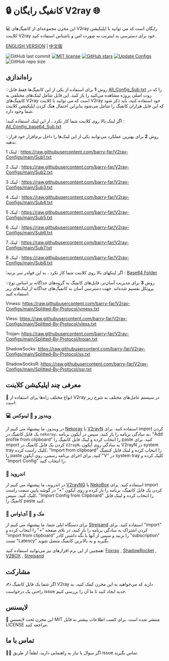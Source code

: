 # 🔒 کانفیگ رایگان V2ray 🌐
💻 این مخزن مجموعه‌ای از کانفیگ‌های V2ray رایگان است که می توانید با اپلیکیشن کلاینت V2ray خود برای دسترسی به اینترنت به صورت امن و ناشناس استفاده کنید. 


[ENGLISH VERSION](https://github.com/barry-far/Free-V2ray-Config) | [中文版](https://github.com/barry-far/Free-V2ray-Config/blob/main/Chinese-README.md)


![GitHub last commit](https://img.shields.io/github/last-commit/barry-far/V2ray-Configs.svg) [![MIT license](https://img.shields.io/badge/License-MIT-blue.svg)](https://lbesson.mit-license.org/) [![GitHub stars](https://img.shields.io/github/stars/barry-far/V2ray-Configs.svg)](https://github.com/barry-far/V2ray-Configs/stargazers) [![Update Configs](https://github.com/barry-far/V2ray-Configs/actions/workflows/main.yml/badge.svg)](https://github.com/barry-far/V2ray-Configs/actions/workflows/main.yml) ![GitHub repo size](https://img.shields.io/github/repo-size/barry-far/V2ray-Configs) 

## راه‌اندازی


💡روش **1** برای استفاده از یکی از این کانفیگ‌ها فقط فایل [All_Config_Sub.txt](https://raw.githubusercontent.com/barry-far/V2ray-Configs/main/All_Configs_Sub.txt) را که در روت اصلی پروژه مشاهده می‌کنید را باز کنید. این فایل شامل لینک‌های مختلفی به کانفیگ‌های V2ray است که می توانید با کلاینت V2ray خود استفاده کنید، باید ذکر شود که این فایل هزاران کانفیگ را شامل می‌شود بنابراین احتمال هنگ کردن اپلیکیشن کلاینت شما وجود دارد.

❕اگر لینک بالا روی کلاینت شما کار نکرد ، از این لینک استفاده کنید : [All_Config_base64_Sub.txt](https://raw.githubusercontent.com/barry-far/V2ray-Configs/main/All_Configs_base64_Sub.txt)

💡روش **2** برای بهترین عملکرد می‌توانید یکی از این لینک‌ها را داخل نرم‌افزار خود قرار بدهید:

لینک 1 : https://raw.githubusercontent.com/barry-far/V2ray-Configs/main/Sub1.txt

لینک 2 : https://raw.githubusercontent.com/barry-far/V2ray-Configs/main/Sub2.txt

لینک 3 : https://raw.githubusercontent.com/barry-far/V2ray-Configs/main/Sub3.txt

لینک 4 : https://raw.githubusercontent.com/barry-far/V2ray-Configs/main/Sub4.txt

لینک 5 : https://raw.githubusercontent.com/barry-far/V2ray-Configs/main/Sub5.txt

لینک 6 : https://raw.githubusercontent.com/barry-far/V2ray-Configs/main/Sub6.txt

لینک 7 : https://raw.githubusercontent.com/barry-far/V2ray-Configs/main/Sub7.txt

لینک 8 : https://raw.githubusercontent.com/barry-far/V2ray-Configs/main/Sub8.txt

❕اگر لینکهای بالا روی کلاینت شما کار نکرد ، به این فولدر سر بزنید : [Base64 Folder](https://github.com/barry-far/V2ray-Configs/tree/dev/Base64)


💡روش **3** برای مدیریت آسان‌تر، فایل‌های کانفیگ به گروه‌های جداگانه بر اساس نوع پروتکل تقسیم شده‌اند. جهت دسترسی آسان به کانفیگ‌های جداگانه از لینک‌های زیر استفاده کنید:

Vmess: https://raw.githubusercontent.com/barry-far/V2ray-Configs/main/Splitted-By-Protocol/vmess.txt

Vless: https://raw.githubusercontent.com/barry-far/V2ray-Configs/main/Splitted-By-Protocol/vless.txt

Trojan: https://raw.githubusercontent.com/barry-far/V2ray-Configs/main/Splitted-By-Protocol/trojan.txt

ShadowSocks: https://raw.githubusercontent.com/barry-far/V2ray-Configs/main/Splitted-By-Protocol/ss.txt

ShadowSocksR: https://raw.githubusercontent.com/barry-far/V2ray-Configs/main/Splitted-By-Protocol/ssr.txt


## معرفی چند اپلیکیشن کلاینت
📲 انواع مختلف راه‌ها برای استفاده از V2ray در سیستم عامل‌های مختلف به شرح زیر است:

### 💻 ویندوز و 🐧 لینوکس
در ویندوز، ما پیشنهاد می کنیم از [Nekoray](https://github.com/MatsuriDayo/nekoray) یا [V2rayN](https://github.com/2dust/v2rayN) استفاده کنید. برای import کردن یک فایل کانفیگ در `nekoray`، به سادگی برنامه را باز کنید، سپس در آیکون برنامه، "Add profile from clipboard" را انتخاب کرده و لینک فایل کانفیگ را paste کنید. برای import کردن یک فایل کانفیگ در `V2rayN`، به سادگی روی آیکون V2rayN در system tray کلیک راست کرده، "Import from clipboard" را انتخاب کرده و لینک فایل کتنفیگ را paste کنید. برای اجرای برنامه رسمی، روی آیکون "V" در system tray کلیک کرده و "Import Config" را انتخاب کنید.

### 🤖 اندروید
در اندروید، ما پیشنهاد می کنیم از [V2rayNG](https://github.com/2dust/v2rayNG) یا [NekoBox](https://github.com/MatsuriDayo/NekoBoxForAndroid) استفاده کنید. برای import کردن یک فایل کانفیگ، برنامه را باز کرده و روی آیکون "+" در گوشه پایین سمت راست کلیک کنید. سپس، "Import Config from Clipboard" را انتخاب کرده و لینک فایل کانفیگ را paste کنید.

### 🍎 مک و 📱 آی‌اواس
برای دستگاه اپلی شما، ما پیشنهاد می کنیم از [Streisand](https://apps.apple.com/us/app/streisand/id6450534064) استفاده کنید. برای "import" کردن اشتراک به سادگی برنامه را باز کنید، در بلای صفحه "+" را انتخاب کرده و "import from clipboard" را بزنید و سپس از آنها با نگه داشتن کادر "subscription" تست "Latency" بگیرید و به بالاترین کانفیگ متصل شوید.

همچنین از این نرم افزار‌های نیز می‌توانید استفاده کنید:  [Foxray](https://apps.apple.com/us/app/foxray/id6448898396) , [ShadowRocket](https://apps.apple.com/ca/app/shadowrocket/id932747118) , [V2BOX](https://apps.apple.com/us/app/v2box-v2ray-client/id6446814690) , [Streisand](https://apps.apple.com/us/app/streisand/id6450534064)

## مشارکت
✍️ اگر شما یک فایل کانفیگ V2ray دارید که می‌خواهید به این مخزن کمک کنید، به راحتی یک درخواست issue جدید ایجاد کنید تا ما آن را بررسی کنیم.

## لایسنس
📝 این مخزن تحت لایسنس MIT منتشر شده است. برای کسب اطلاعات بیشتر به فایل LICENSE مراجعه کنید.

## تماس با ما
🙋‍♀️ اگر سوال یا نیاز به راهنمایی دارید، لطفاً از طریق issue تماس بگیرید.
